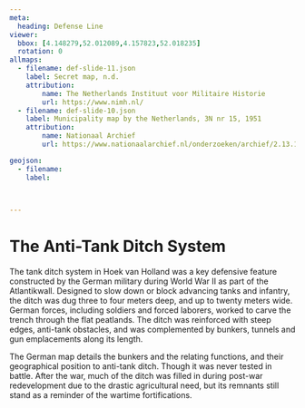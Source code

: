 ```yaml
---
meta:
  heading: Defense Line
viewer:
  bbox: [4.148279,52.012089,4.157823,52.018235]
  rotation: 0
allmaps:
  - filename: def-slide-11.json
    label: Secret map, n.d.
    attribution:
        name: The Netherlands Instituut voor Militaire Historie
        url: https://www.nimh.nl/
  - filename: def-slide-10.json
    label: Municipality map by the Netherlands, 3N nr 15, 1951
    attribution:
        name: Nationaal Archief
        url: https://www.nationaalarchief.nl/onderzoeken/archief/2.13.167/invnr/277/file/NL-HaNA_2.13.167_277_10?eadID=2.13.167&unitID=277&query=

geojson:
  - filename: 
    label:

  

---
```


# The Anti-Tank Ditch System 

The tank ditch system in Hoek van Holland was a key defensive feature constructed by the German military during World War II as part of the Atlantikwall. Designed to slow down or block advancing tanks and infantry, the ditch was dug three to four meters deep, and up to twenty meters wide. German forces, including soldiers and forced laborers, worked to carve the trench through the flat peatlands. The ditch was reinforced with steep edges, anti-tank obstacles, and was complemented by bunkers, tunnels and gun emplacements along its length.

The German map details the bunkers and the relating functions, and their geographical position to anti-tank ditch. Though it was never tested in battle. After the war, much of the ditch was filled in during post-war redevelopment due to the drastic agricultural need, but its remnants still stand as a reminder of the wartime fortifications.
